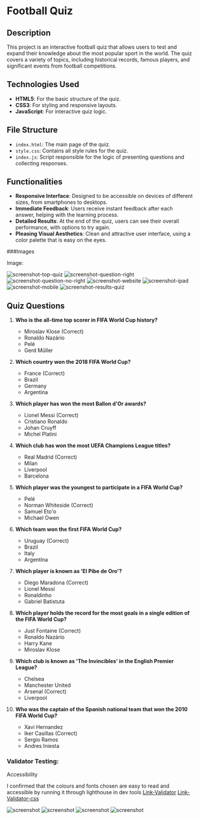 # Football Quiz

## Description
This project is an interactive football quiz that allows users to test and expand their knowledge about the most popular sport in the world. The quiz covers a variety of topics, including historical records, famous players, and significant events from football competitions.

## Technologies Used
- **HTML5**: For the basic structure of the quiz.
- **CSS3**: For styling and responsive layouts.
- **JavaScript**: For interactive quiz logic.

## File Structure
- `index.html`: The main page of the quiz.
- `style.css`: Contains all style rules for the quiz.
- `index.js`: Script responsible for the logic of presenting questions and collecting responses.


## Functionalities

- **Responsive Interface**: Designed to be accessible on devices of different sizes, from smartphones to desktops.
- **Immediate Feedback**: Users receive instant feedback after each answer, helping with the learning process.
- **Detailed Results**: At the end of the quiz, users can see their overall performance, with options to try again.
- **Pleasing Visual Aesthetics**: Clean and attractive user interface, using a color palette that is easy on the eyes.

###Images

Image:

![screenshot-top-quiz](./assets/img/screen-shot-website.png)
![screenshot-question-right](./assets/img/screen-shot-quiz-question-right.png)
![screenshot-question-no-right](./assets/img/screen-shot-quiz-question-no-right.png)
![screenshot-website](./assets/img/screen-shot-website.png)
![screenshot-ipad](./assets/img/screen-shot-ipad.png)
![screenshot-mobile](./assets/img/screen-shot-mobile.png)
![screenshot-results-quiz](./assets/img/screen-shot-quiz-results.png)


## Quiz Questions

1. **Who is the all-time top scorer in FIFA World Cup history?**
   - Miroslav Klose (Correct)
   - Ronaldo Nazário
   - Pelé
   - Gerd Müller

2. **Which country won the 2018 FIFA World Cup?**
   - France (Correct)
   - Brazil
   - Germany
   - Argentina

3. **Which player has won the most Ballon d'Or awards?**
   - Lionel Messi (Correct)
   - Cristiano Ronaldo
   - Johan Cruyff
   - Michel Platini

4. **Which club has won the most UEFA Champions League titles?**
   - Real Madrid (Correct)
   - Milan
   - Liverpool
   - Barcelona

5. **Which player was the youngest to participate in a FIFA World Cup?**
   - Pelé
   - Norman Whiteside (Correct)
   - Samuel Eto'o
   - Michael Owen

6. **Which team won the first FIFA World Cup?**
   - Uruguay (Correct)
   - Brazil
   - Italy
   - Argentina

7. **Which player is known as 'El Pibe de Oro'?**
   - Diego Maradona (Correct)
   - Lionel Messi
   - Ronaldinho
   - Gabriel Batistuta

8. **Which player holds the record for the most goals in a single edition of the FIFA World Cup?**
   - Just Fontaine (Correct)
   - Ronaldo Nazário
   - Harry Kane
   - Miroslav Klose

9. **Which club is known as 'The Invincibles' in the English Premier League?**
   - Chelsea
   - Manchester United
   - Arsenal (Correct)
   - Liverpool

10. **Who was the captain of the Spanish national team that won the 2010 FIFA World Cup?**
    - Xavi Hernandez
    - Iker Casillas (Correct)
    - Sergio Ramos
    - Andres Iniesta


### Validator Testing:
Accessibility

I confirmed that the colours and fonts chosen are easy to read and accessible by running it through lighthouse in dev tools
[Link-Validator](https://validator.w3.org/)
[Link-Validator-css](https://jigsaw.w3.org/css-validator/)

![screenshot](./assets/img/validator-w3-css.png)
![screenshot](./assets/img/validator-w3-html.png)
![screenshot](./assets/img/screen-shot-lighthouse-top.png)
![screenshot](./assets/img/screen-shot-lighthouse-middle.png)